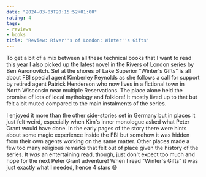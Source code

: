 ```yaml
---
date: "2024-03-03T20:15:52+01:00"
rating: 4
tags:
- reviews
- books
title: 'Review: River''s of London: Winter''s Gifts'
---
```


To get a bit of a mix between all these technical books that I want to read this year I also picked up the latest novel in the Rivers of London series by Ben Aaronovitch. Set at the shores of Lake Superior "Winter's Gifts" is all about FBI special agent Kimberley Reynolds as she follows a call for support by retired agent Patrick Henderson who now lives in a fictional town in North Wisconsin near multiple Reservations. The place alone held the promise of lots of local mythology and folklore! It mostly lived up to that but felt a bit muted compared to the main instalments of the series.

I enjoyed it more than the other side-stories set in Germany but in places it just felt weird, especially when Kim's inner monologue asked what Peter Grant would have done. In the early pages of the story there were hints about some magic experience inside the FBI but somehow it was hidden from their own agents working on the same matter. Other places made a few too many religious remarks that felt out of place given the history of the series. It *was* an entertaining read, though, just don't expect too much and hope for the next Peter Grant adventure! When I read "Winter's Gifts" it was just exactly what I needed, hence 4 stars 😄